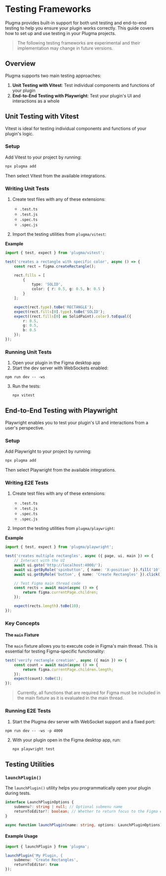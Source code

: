# Testing Frameworks

Plugma provides built-in support for both unit testing and end-to-end testing to help you ensure your plugin works correctly. This guide covers how to set up and use testing in your Plugma projects.

<blockquote class="warning">
The following testing frameworks are experimental and their implementation may change in future versions.
</blockquote>

## Overview

Plugma supports two main testing approaches:

1. **Unit Testing with Vitest**: Test individual components and functions of your plugin
2. **End-to-End Testing with Playwright**: Test your plugin's UI and interactions as a whole

## Unit Testing with Vitest

Vitest is ideal for testing individual components and functions of your plugin's logic.

### Setup

Add Vitest to your project by running:

```bash
npx plugma add
```

Then select Vitest from the available integrations.

### Writing Unit Tests

1. Create test files with any of these extensions:

    - `.test.ts`
    - `.test.js`
    - `.spec.ts`
    - `.spec.js`

2. Import the testing utilities from `plugma/vitest`:

**Example**

```typescript
import { test, expect } from 'plugma/vitest';

test('creates a rectangle with specific color', async () => {
	const rect = figma.createRectangle();

	rect.fills = [
		{
			type: 'SOLID',
			color: { r: 0.5, g: 0.5, b: 0.5 }
		}
	];

	expect(rect.type).toBe('RECTANGLE');
	expect(rect.fills[0].type).toBe('SOLID');
	expect((rect.fills[0] as SolidPaint).color).toEqual({
		r: 0.5,
		g: 0.5,
		b: 0.5
	});
});
```

### Running Unit Tests

1. Open your plugin in the Figma desktop app
2. Start the dev server with WebSockets enabled:

```package-manager
npm run dev -- -ws
```

3. Run the tests:
    ```bash
    npx vitest
    ```

## End-to-End Testing with Playwright

Playwright enables you to test your plugin's UI and interactions from a user's perspective.

### Setup

Add Playwright to your project by running:

```bash
npx plugma add
```

Then select Playwright from the available integrations.

### Writing E2E Tests

1. Create test files with any of these extensions:

    - `.test.ts`
    - `.test.js`
    - `.spec.ts`
    - `.spec.js`

2. Import the testing utilities from `plugma/playwright`:

**Example**

```typescript
import { test, expect } from 'plugma/playwright';

test('creates multiple rectangles', async ({ page, ui, main }) => {
	// Interact with the UI
	await ui.goto('http://localhost:4000/');
	await ui.getByRole('spinbutton', { name: 'X-position' }).fill('10');
	await ui.getByRole('button', { name: 'Create Rectangles' }).click();

	// Test Figma main thread code
	const rects = await main(async () => {
		return figma.currentPage.children;
	});

	expect(rects.length).toBe(10);
});
```

### Key Concepts

#### The `main` Fixture

The `main` fixture allows you to execute code in Figma's main thread. This is essential for testing Figma-specific functionality:

```typescript
test('verify rectangle creation', async ({ main }) => {
	const count = await main(async () => {
		return figma.currentPage.children.length;
	});
	expect(count).toBe(1);
});
```

<blockquote class="warning">
Currently, all functions that are required for Figma must be included in the main fixture as it is evaluated in the main thread.
</blockquote>

### Running E2E Tests

1. Start the Plugma dev server with WebSocket support and a fixed port:

```package-manager
npm run dev -- -ws -p 4000
```

2. With your plugin open in the Figma desktop app, run:
    ```bash
    npx playwright test
    ```

## Testing Utilities

### `launchPlugin()`

The `launchPlugin()` utility helps you programmatically open your plugin during tests.

```typescript
interface LaunchPluginOptions {
	submenu?: string | null; // Optional submenu name
	returnToEditor?: boolean; // Whether to return focus to the Figma editor after launching
}

async function launchPlugin(name: string, options: LaunchPluginOptions): Promise<void>;
```

#### Example Usage

```typescript
import { launchPlugin } from 'plugma';

launchPlugin('My Plugin, {
	submenu: 'Create Rectangles',
	returnToEditor: true
});
```
